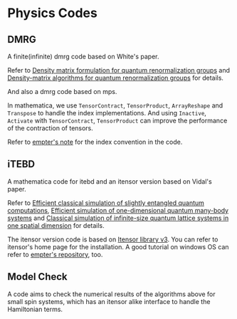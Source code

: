 # Physics Codes

## DMRG

A finite(infinite) dmrg code based on White's paper.

Refer to [Density matrix formulation for quantum renormalization groups](https://journals.aps.org/prl/abstract/10.1103/PhysRevLett.69.2863) and [Density-matrix algorithms for quantum renormalization groups](https://journals.aps.org/prb/abstract/10.1103/PhysRevB.48.10345) for details.

And also a dmrg code based on mps.

In mathematica, we use `TensorContract`, `TensorProduct`, `ArrayReshape` and `Transpose` to handle the index implementations. And using `Inactive`, `Activate` with `TensorContract`, `TensorProduct` can improve the performance of the contraction of tensors.

Refer to [empter's note](https://github.com/empter/DMRGwithMPSandMPO/blob/master/DMRG_MPS.pdf) for the index convention in the code.

## iTEBD

A mathematica code for itebd and an itensor version based on Vidal's paper.

Refer to [Efficient classical simulation of slightly entangled quantum computations](https://arxiv.org/abs/quant-ph/0301063), [Efficient simulation of one-dimensional quantum many-body systems](https://arxiv.org/abs/quant-ph/0310089) and [Classical simulation of infinite-size quantum lattice systems in one spatial dimension](https://arxiv.org/abs/cond-mat/0605597) for details.

The itensor version code is based on [Itensor library v3](http://itensor.org/). You can refer to itensor's home page for the installation. A good tutorial on windows OS can refer to [empter's repository](https://github.com/empter/mps-tutorial), too.

## Model Check

A code aims to check the numerical results of the algorithms above for small spin systems, which has an itensor alike interface to handle the Hamiltonian terms.
